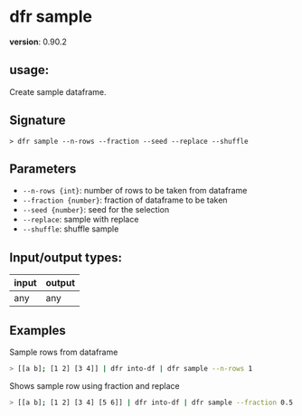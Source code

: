 # dfr sample

**version**: 0.90.2

## **usage**:

Create sample dataframe.

## Signature

`> dfr sample --n-rows --fraction --seed --replace --shuffle`

## Parameters

- `--n-rows {int}`: number of rows to be taken from dataframe
- `--fraction {number}`: fraction of dataframe to be taken
- `--seed {number}`: seed for the selection
- `--replace`: sample with replace
- `--shuffle`: shuffle sample

## Input/output types:

| input | output |
| ----- | ------ |
| any   | any    |

## Examples

Sample rows from dataframe

```bash
> [[a b]; [1 2] [3 4]] | dfr into-df | dfr sample --n-rows 1
```

Shows sample row using fraction and replace

```bash
> [[a b]; [1 2] [3 4] [5 6]] | dfr into-df | dfr sample --fraction 0.5 --replace
```
